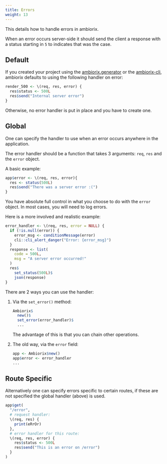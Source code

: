 ```yaml
---
title: Errors
weight: 13
---
```


This details how to handle errors in ambiorix.

When an error occurs server-side it should send the client a response with a status starting in `5` to indicates that was the case.

## Default

If you created your project using the [ambiorix.generator](./06-project.md) or the [ambiorix-cli](./06-project.md), ambiorix defaults to using the following handler on error:

```r
render_500 <- \(req, res, error) {
  res$status <- 500L
  res$send("Internal server error")
}
```

Otherwise, no error handler is put in place and you have to create one.

## Global

One can specify the handler to use when an error occurs anywhere in the application.

The error handler should be a function that takes 3 arguments: `req`, `res` and the `error` object.

A basic example:

```r
app$error <- \(req, res, error){
  res <- status(500L)
  res$send("There was a server error :(")
}
```

You have absolute full control in what you choose to do with the `error` object. In most cases, you will need to log errors.

Here is a more involved and realistic example:

```r
error_handler <- \(req, res, error = NULL) {
  if (!is.null(error)) {
    error_msg <- conditionMessage(error)
    cli::cli_alert_danger("Error: {error_msg}")
  }
  response <- list(
    code = 500L,
    msg = "A server error occurred!"
  )
  res$
    set_status(500L)$
    json(response)
}
```

There are 2 ways you can use the handler:

1. Via the `set_error()` method:

    ```r
    Ambiorix$
      new()$
      set_error(error_handler)$
      ...
    ```

    The advantage of this is that you can chain other operations.
1. The old way, via the `error` field:

    ```r
    app <- Ambiorix$new()
    app$error <- error_handler
    ...
    ```

## Route Specific

Alternatively one can specify errors specific to certain routes, if these are not specified the global handler (above) is used.

```r
app$get(
  "/error", 
  # request handler:
  \(req, res) {
    print(eRrOr)
  }, 
  # error handler for this route:
  \(req, res, error) {
    res$status <- 500L
    res$send("This is an error on /error")
  }
)
```
